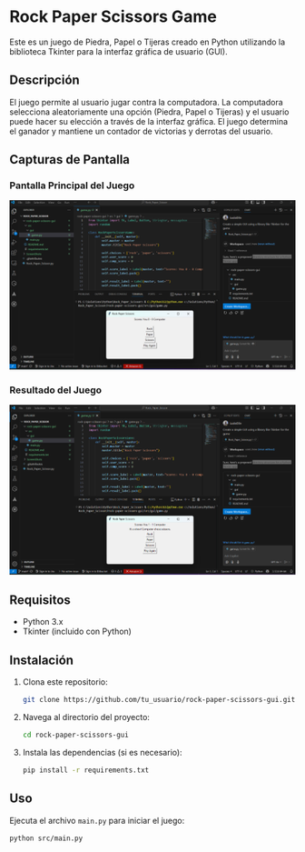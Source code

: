 # Rock Paper Scissors Game

Este es un juego de Piedra, Papel o Tijeras creado en Python utilizando la biblioteca Tkinter para la interfaz gráfica de usuario (GUI).

## Descripción

El juego permite al usuario jugar contra la computadora. La computadora selecciona aleatoriamente una opción (Piedra, Papel o Tijeras) y el usuario puede hacer su elección a través de la interfaz gráfica. El juego determina el ganador y mantiene un contador de victorias y derrotas del usuario.

## Capturas de Pantalla

### Pantalla Principal del Juego

![Running Game 01](/ScreenShots/Running%20Game%2001.png)

### Resultado del Juego

![Running Game 02](/ScreenShots/Running%20Game%2002.png)

## Requisitos

- Python 3.x
- Tkinter (incluido con Python)

## Instalación

1. Clona este repositorio:
    ```bash
    git clone https://github.com/tu_usuario/rock-paper-scissors-gui.git
    ```
2. Navega al directorio del proyecto:
    ```bash
    cd rock-paper-scissors-gui
    ```
3. Instala las dependencias (si es necesario):
    ```bash
    pip install -r requirements.txt
    ```

## Uso

Ejecuta el archivo `main.py` para iniciar el juego:
```bash
python src/main.py
